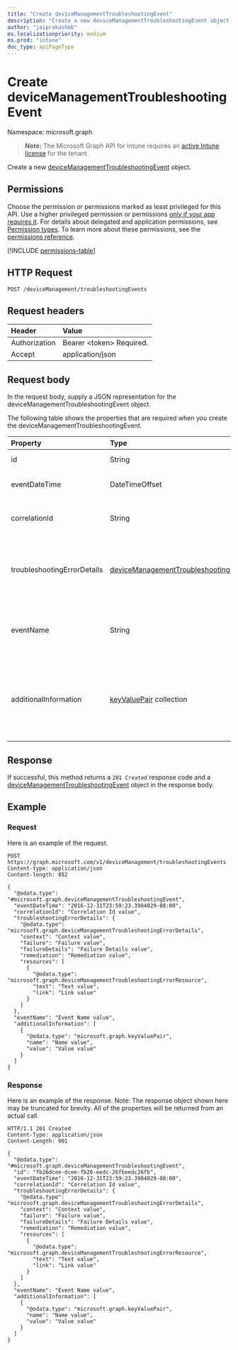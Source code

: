 ```yaml
---
title: "Create deviceManagementTroubleshootingEvent"
description: "Create a new deviceManagementTroubleshootingEvent object."
author: "jaiprakashmb"
ms.localizationpriority: medium
ms.prod: "intune"
doc_type: apiPageType
---
```


# Create deviceManagementTroubleshootingEvent

Namespace: microsoft.graph

> **Note:** The Microsoft Graph API for Intune requires an [active Intune license](https://go.microsoft.com/fwlink/?linkid=839381) for the tenant.

Create a new [deviceManagementTroubleshootingEvent](../resources/intune-troubleshooting-devicemanagementtroubleshootingevent.md) object.

## Permissions
Choose the permission or permissions marked as least privileged for this API. Use a higher privileged permission or permissions [only if your app requires it](/graph/permissions-overview#best-practices-for-using-microsoft-graph-permissions). For details about delegated and application permissions, see [Permission types](/graph/permissions-overview#permission-types). To learn more about these permissions, see the [permissions reference](/graph/permissions-reference).

<!-- { "blockType": "permissions", "name": "intune_troubleshooting_devicemanagementtroubleshootingevent_create" } -->
[!INCLUDE [permissions-table](../includes/permissions/intune-troubleshooting-devicemanagementtroubleshootingevent-create-permissions.md)]

## HTTP Request
<!-- {
  "blockType": "ignored"
}
-->
``` http
POST /deviceManagement/troubleshootingEvents
```

## Request headers
|Header|Value|
|:---|:---|
|Authorization|Bearer &lt;token&gt; Required.|
|Accept|application/json|

## Request body
In the request body, supply a JSON representation for the deviceManagementTroubleshootingEvent object.

The following table shows the properties that are required when you create the deviceManagementTroubleshootingEvent.

|Property|Type|Description|
|:---|:---|:---|
|id|String|UUID for the object|
|eventDateTime|DateTimeOffset|Time when the event occurred .|
|correlationId|String|Id used for tracing the failure in the service.|
|troubleshootingErrorDetails|[deviceManagementTroubleshootingErrorDetails](../resources/intune-troubleshooting-devicemanagementtroubleshootingerrordetails.md)|Object containing detailed information about the error and its remediation.|
|eventName|String|Event Name corresponding to the Troubleshooting Event. It is an Optional field|
|additionalInformation|[keyValuePair](../resources/intune-troubleshooting-keyvaluepair.md) collection|A set of string key and string value pairs which provides additional information on the Troubleshooting event|



## Response
If successful, this method returns a `201 Created` response code and a [deviceManagementTroubleshootingEvent](../resources/intune-troubleshooting-devicemanagementtroubleshootingevent.md) object in the response body.

## Example

### Request
Here is an example of the request.
``` http
POST https://graph.microsoft.com/v1/deviceManagement/troubleshootingEvents
Content-type: application/json
Content-length: 852

{
  "@odata.type": "#microsoft.graph.deviceManagementTroubleshootingEvent",
  "eventDateTime": "2016-12-31T23:59:23.3984029-08:00",
  "correlationId": "Correlation Id value",
  "troubleshootingErrorDetails": {
    "@odata.type": "microsoft.graph.deviceManagementTroubleshootingErrorDetails",
    "context": "Context value",
    "failure": "Failure value",
    "failureDetails": "Failure Details value",
    "remediation": "Remediation value",
    "resources": [
      {
        "@odata.type": "microsoft.graph.deviceManagementTroubleshootingErrorResource",
        "text": "Text value",
        "link": "Link value"
      }
    ]
  },
  "eventName": "Event Name value",
  "additionalInformation": [
    {
      "@odata.type": "microsoft.graph.keyValuePair",
      "name": "Name value",
      "value": "Value value"
    }
  ]
}
```

### Response
Here is an example of the response. Note: The response object shown here may be truncated for brevity. All of the properties will be returned from an actual call.
``` http
HTTP/1.1 201 Created
Content-Type: application/json
Content-Length: 901

{
  "@odata.type": "#microsoft.graph.deviceManagementTroubleshootingEvent",
  "id": "fb26dcee-dcee-fb26-eedc-26fbeedc26fb",
  "eventDateTime": "2016-12-31T23:59:23.3984029-08:00",
  "correlationId": "Correlation Id value",
  "troubleshootingErrorDetails": {
    "@odata.type": "microsoft.graph.deviceManagementTroubleshootingErrorDetails",
    "context": "Context value",
    "failure": "Failure value",
    "failureDetails": "Failure Details value",
    "remediation": "Remediation value",
    "resources": [
      {
        "@odata.type": "microsoft.graph.deviceManagementTroubleshootingErrorResource",
        "text": "Text value",
        "link": "Link value"
      }
    ]
  },
  "eventName": "Event Name value",
  "additionalInformation": [
    {
      "@odata.type": "microsoft.graph.keyValuePair",
      "name": "Name value",
      "value": "Value value"
    }
  ]
}
```

